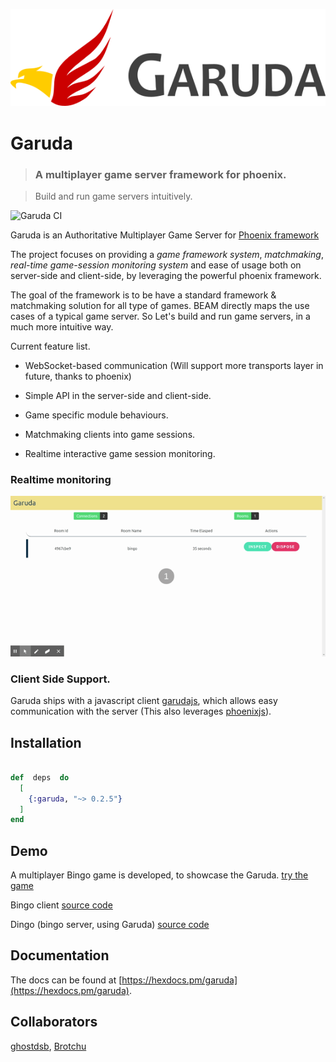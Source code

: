 ![garuda logo](assets/garuda_title.png?raw=true  "title")

# Garuda

> ### A multiplayer game server framework for phoenix.

> Build and run game servers intuitively.

  

![Garuda CI](https://github.com/madclaws/garuda/workflows/Garuda%20CI/badge.svg)

Garuda is an Authoritative Multiplayer Game Server for [Phoenix framework](https://www.phoenixframework.org/)

  

The project focuses on providing a *game framework system*, *matchmaking*, *real-time game-session monitoring system* and ease of usage both on server-side and client-side, by leveraging the powerful phoenix framework.

  

The goal of the framework is to be have a standard framework & matchmaking solution for all type of games. BEAM directly maps the use cases of a typical game server. So Let's build and run game servers, in a much more intuitive way.


Current feature list.

- WebSocket-based communication (Will support more transports layer in future, thanks to phoenix)

- Simple API in the server-side and client-side.

- Game specific module behaviours.

- Matchmaking clients into game sessions.

- Realtime interactive game session monitoring.

  
  

### Realtime monitoring

![](assets/Garuda.gif)

### Client Side Support.

Garuda ships with a javascript client [garudajs](https://github.com/madclaws/garudajs), which allows easy communication with the server (This also leverages [phoenixjs](https://hexdocs.pm/phoenix/js/)).

  

## Installation

```elixir

def  deps  do
  [
    {:garuda, "~> 0.2.5"}
  ]
end

```

## Demo

A multiplayer Bingo game is developed, to showcase the Garuda. [try the game](https://madclaws.github.io/Bingo/)

  
Bingo client [source code](https://github.com/madclaws/Bingo)

Dingo (bingo server, using Garuda) [source code](https://github.com/madclaws/Dingo)

## Documentation

The docs can be found at [https://hexdocs.pm/garuda](https://hexdocs.pm/garuda).

## Collaborators

[ghostdsb](https://github.com/ghostdsb), [Brotchu](https://github.com/Brotchu)
